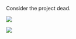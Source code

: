 Consider the project dead.

![](https://images-na.ssl-images-amazon.com/images/I/51Kc3XtNP9L._AC_SY879_.jpg)

![](https://hips.hearstapps.com/hmg-prod.s3.amazonaws.com/images/silicon-valley-season-3-jimmy-o-yang-1591792918.jpg?crop=0.656xw:0.984xh;0.202xw,0.00779xh&resize=480:*)
